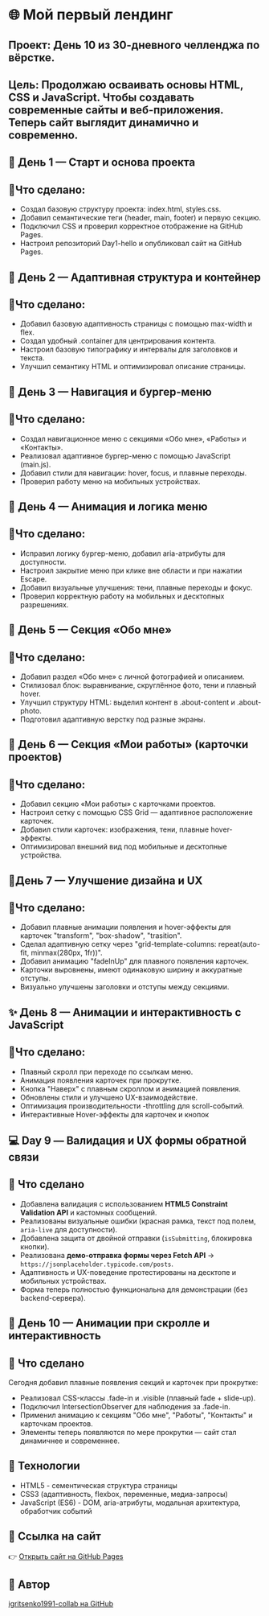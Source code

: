 # 🌐 Мой первый лендинг

## Проект: День 10 из 30-дневного челленджа по вёрстке.  
## Цель: Продолжаю осваивать основы HTML, CSS и JavaScript. Чтобы создавать современные сайты и веб-приложения. Теперь сайт выглядит динамично и современно.

## 🚀 День 1 — Старт и основа проекта
## 🧩Что сделано:
- Создал базовую структуру проекта: index.html, styles.css.
- Добавил семантические теги (header, main, footer) и первую секцию.
- Подключил CSS и проверил корректное отображение на GitHub Pages.
- Настроил репозиторий Day1-hello и опубликовал сайт на GitHub Pages.


## 🚀 День 2 — Адаптивная структура и контейнер
## 🧩Что сделано:
- Добавил базовую адаптивность страницы с помощью max-width и flex.
- Создал удобный .container для центрирования контента.
- Настроил базовую типографику и интервалы для заголовков и текста.
- Улучшил семантику HTML и оптимизировал описание страницы.

## 🚀 День 3 — Навигация и бургер-меню
## 🧩Что сделано:
- Создал навигационное меню с секциями «Обо мне», «Работы» и «Контакты».
- Реализовал адаптивное бургер-меню с помощью JavaScript (main.js).
- Добавил стили для навигации: hover, focus, и плавные переходы.
- Проверил работу меню на мобильных устройствах.


## 🚀 День 4 — Анимация и логика меню
## 🧩Что сделано:
- Исправил логику бургер-меню, добавил aria-атрибуты для доступности.
- Настроил закрытие меню при клике вне области и при нажатии Escape.
- Добавил визуальные улучшения: тени, плавные переходы и фокус.
- Проверил корректную работу на мобильных и десктопных разрешениях.

## 🚀 День 5 — Секция «Обо мне»
## 🧩Что сделано:
- Добавил раздел «Обо мне» с личной фотографией и описанием.
- Стилизовал блок: выравнивание, скруглённое фото, тени и плавный hover.
- Улучшил структуру HTML: выделил контент в .about-content и .about-photo.
- Подготовил адаптивную верстку под разные экраны.

## 🚀 День 6 — Секция «Мои работы» (карточки проектов)
## 🧩Что сделано:
- Добавил секцию «Мои работы» с карточками проектов.
- Настроил сетку с помощью CSS Grid — адаптивное расположение карточек.
- Добавил стили карточек: изображения, тени, плавные hover-эффекты.
- Оптимизировал внешний вид под мобильные и десктопные устройства.

## 🚀День 7 — Улучшение дизайна и UX
## 🧩Что сделано:
- Добавил плавные анимации появления и hover-эффекты для карточек "transform", "box-shadow", "trasition".
- Сделал адаптивную сетку через "grid-template-columns: repeat(auto-fit, minmax(280px, 1fr))".
- Добавил анимацию "fadeInUp" для плавного появления карточек.
- Карточки выровнены, имеют одинаковую ширину и аккуратные отступы.
- Визуально улучшены заголовки и отступы между секциями.

## ✨ День 8 — Анимации и интерактивность с JavaScript
## 🧩Что сделано:
- Плавный скролл при переходе по ссылкам меню.
- Анимация появления карточек при прокрутке.
- Кнопка "Наверх" с плавным скроллом и анимацией появления.
- Обновлены стили и улучшено UX-взаимодействие.
- Оптимизация производительности -throttling для scroll-событий.
- Интерактивные Hover-эффекты для карточек и кнопок

## 💻 Day 9 — Валидация и UX формы обратной связи
## 🧩 Что сделано
- Добавлена валидация с использованием **HTML5 Constraint Validation API** и кастомных сообщений.
- Реализованы визуальные ошибки (красная рамка, текст под полем, `aria-live` для доступности).
- Добавлена защита от двойной отправки (`isSubmitting`, блокировка кнопки).
- Реализована **демо-отправка формы через Fetch API** → `https://jsonplaceholder.typicode.com/posts`.
- Адаптивность и UX-поведение протестированы на десктопе и мобильных устройствах.
- Форма теперь полностью функциональна для демонстрации (без backend-сервера).

## 🚀 День 10 — Анимации при скролле и интерактивность
## 🧩 Что сделано
Сегодня добавил плавные появления секций и карточек при прокрутке:
- Реализовал CSS-классы .fade-in и .visible (плавный fade + slide-up).
- Подключил IntersectionObserver для наблюдения за .fade-in.
- Применил анимацию к секциям "Обо мне", "Работы", "Контакты" и карточкам проектов.
- Элементы теперь появляются по мере прокрутки — сайт стал динамичнее и современнее.

## 🧠 Технологии
- HTML5 - сементическая структура страницы
- CSS3 (адаптивность, flexbox, переменные, медиа-запросы)  
- JavaScript (ES6) - DOM, aria-атрибуты, модальная архитектура, обработчик событий

## 🔗 Ссылка на сайт
👉 [Открыть сайт на GitHub Pages](https://github.com/igritsenko1991-collab/Day1-hello.git/)

## 👤 Автор
[igritsenko1991-collab на GitHub](https://igritsenko1991-collab.github.io/Day1-hello/)